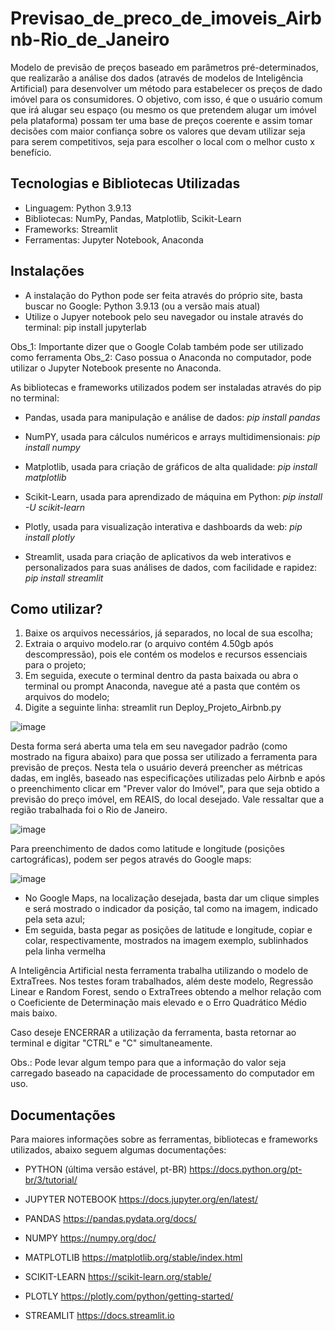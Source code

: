 # Previsao_de_preco_de_imoveis_Airbnb-Rio_de_Janeiro

Modelo de previsão de preços baseado em parâmetros pré-determinados, que realizarão a análise dos dados (através de modelos de Inteligência Artificial) para desenvolver um método para estabelecer os preços de dado imóvel para os consumidores. 
O objetivo, com isso, é que o usuário comum que irá alugar seu espaço (ou mesmo os que pretendem alugar um imóvel pela plataforma) possam ter uma base de preços coerente e assim tomar decisões com maior confiança sobre os valores que devam utilizar seja para serem competitivos, seja para escolher o local com o melhor custo x benefício.

## Tecnologias e Bibliotecas Utilizadas

- Linguagem: Python 3.9.13
- Bibliotecas: NumPy, Pandas, Matplotlib, Scikit-Learn
- Frameworks: Streamlit
- Ferramentas: Jupyter Notebook, Anaconda

## Instalações
- A instalação do Python pode ser feita através do próprio site, basta buscar no Google:
    Python 3.9.13 (ou a versão mais atual)
- Utilize o Jupyer notebook pelo seu navegador ou instale através do terminal:
    pip install jupyterlab

Obs_1: Importante dizer que o Google Colab também pode ser utilizado como ferramenta
Obs_2: Caso possua o Anaconda no computador, pode utilizar o Jupyter Notebook presente no Anaconda.

As bibliotecas e frameworks utilizados podem ser instaladas através do pip no terminal:
- Pandas, usada para manipulação e análise de dados:
  *pip install pandas*
  
- NumPY, usada para cálculos numéricos e arrays multidimensionais:
  *pip install numpy*
  
- Matplotlib, usada para criação de gráficos de alta qualidade:
  *pip install matplotlib*
  
- Scikit-Learn, usada para aprendizado de máquina em Python: 
  *pip install -U scikit-learn*
  
- Plotly, usada para visualização interativa e dashboards da web: 
  *pip install plotly*
  
- Streamlit, usada para criação de aplicativos da web interativos e personalizados para suas análises de dados, com facilidade e rapidez:
  *pip install streamlit*

## Como utilizar?
1. Baixe os arquivos necessários, já separados, no local de sua escolha;
2. Extraia o arquivo modelo.rar (o arquivo contém 4.50gb após descompressão), pois ele contém os modelos e recursos essenciais para o projeto;
3. Em seguida, execute o terminal dentro da pasta baixada ou abra o terminal ou prompt Anaconda, navegue até a pasta que contém os arquivos do modelo;
4. Digite a seguinte linha:
   streamlit run Deploy_Projeto_Airbnb.py

![image](https://github.com/mfre1re/Previsao_de_preco_de_imoveis_Airbnb-Rio_de_Janeiro/assets/88170132/4c358bc0-1574-4cdc-b1f3-ffc2dac7e390)


Desta forma será aberta uma tela em seu navegador padrão (como mostrado na figura abaixo) para que possa ser utilizado a ferramenta para previsão de preços. Nesta tela o usuário deverá preencher as métricas dadas, em inglês, baseado nas especificações utilizadas pelo Airbnb e após o preenchimento clicar em "Prever valor do Imóvel", para que seja obtido a previsão do preço imóvel, em REAIS, do local desejado. Vale ressaltar que a região trabalhada foi o Rio de Janeiro.

![image](https://github.com/mfre1re/Previsao_de_preco_de_imoveis_Airbnb-Rio_de_Janeiro/assets/88170132/7aa77da6-1631-4d06-8929-55ee82854ff8)

Para preenchimento de dados como latitude e longitude (posições cartográficas), podem ser pegos através do Google maps:

![image](https://github.com/mfre1re/Previsao_de_preco_de_imoveis_Airbnb-Rio_de_Janeiro/assets/88170132/117e3087-8657-4c5e-983e-7c3c13d1b5be)

- No Google Maps, na localização desejada, basta dar um clique simples e será mostrado o indicador da posição, tal como na imagem, indicado pela seta azul;
- Em seguida, basta pegar as posições de latitude e longitude, copiar e colar, respectivamente, mostrados na imagem exemplo, sublinhados pela linha vermelha

A Inteligência Artificial nesta ferramenta trabalha utilizando o modelo de ExtraTrees. Nos testes foram trabalhados, além deste modelo, Regressão Linear e Random Forest, sendo o ExtraTrees obtendo a melhor relação com o Coeficiente de Determinação mais elevado e o Erro Quadrático Médio mais baixo.

Caso deseje ENCERRAR a utilização da ferramenta, basta retornar ao terminal e digitar "CTRL" e "C" simultaneamente.

Obs.: Pode levar algum tempo para que a informação do valor seja carregado baseado na capacidade de processamento do computador em uso.

## Documentações
Para maiores informações sobre as ferramentas, bibliotecas e frameworks utilizados, abaixo seguem algumas documentações:
- PYTHON (última versão estável, pt-BR)
  https://docs.python.org/pt-br/3/tutorial/

- JUPYTER NOTEBOOK
  https://docs.jupyter.org/en/latest/
  
- PANDAS
  https://pandas.pydata.org/docs/
  
- NUMPY
  https://numpy.org/doc/
  
- MATPLOTLIB
  https://matplotlib.org/stable/index.html

- SCIKIT-LEARN
  https://scikit-learn.org/stable/

- PLOTLY
  https://plotly.com/python/getting-started/

- STREAMLIT
  https://docs.streamlit.io


  
  
